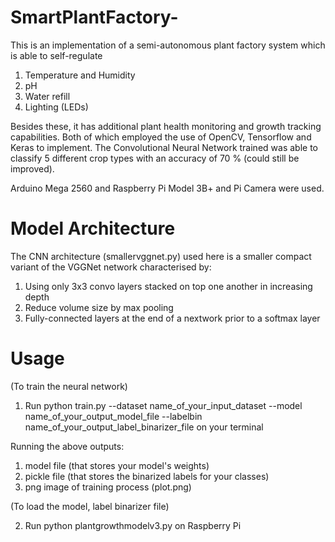 # SmartPlantFactory-
This is an implementation of a semi-autonomous plant factory system which is able to self-regulate
1. Temperature and Humidity
2. pH
3. Water refill
4. Lighting (LEDs)

Besides these, it has additional plant health monitoring and growth tracking capabilities. Both of which employed the use of OpenCV, Tensorflow and Keras to implement. The Convolutional Neural Network trained was able to classify 5 different crop types with an accuracy of 70 % (could still be improved). 

Arduino Mega 2560 and Raspberry Pi Model 3B+ and Pi Camera were used. 

# Model Architecture
The CNN architecture (smallervggnet.py) used here is a smaller compact variant of the VGGNet network characterised by:
1. Using only 3x3 convo layers stacked on top one another in increasing depth
2. Reduce volume size by max pooling 
3. Fully-connected layers at the end of a nextwork prior to a softmax layer

# Usage
(To train the neural network)
1. Run python train.py --dataset name_of_your_input_dataset --model name_of_your_output_model_file --labelbin name_of_your_output_label_binarizer_file on your terminal

Running the above outputs:
1. model file (that stores your model's weights) 
2. pickle file (that stores the binarized labels for your classes)
3. png image of training process (plot.png)

(To load the model, label binarizer file)

2. Run python plantgrowthmodelv3.py on Raspberry Pi 
